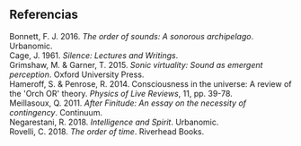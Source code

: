 ## Referencias
Bonnett, F. J. 2016. *The order of sounds: A sonorous archipelago*. Urbanomic. <br>
Cage, J. 1961. *Silence: Lectures and Writings*. <br>
Grimshaw, M. & Garner, T. 2015. *Sonic virtuality: Sound as emergent perception*. Oxford University Press. <br>
Hameroff, S. & Penrose, R. 2014. Consciousness in the universe: A review of the 'Orch OR' theory. *Physics of Live Reviews*, 11, pp. 39-78. <br>
Meillasoux, Q. 2011. *After Finitude: An essay on the necessity of contingency*. Continuum. <br>
Negarestani, R. 2018. *Intelligence and Spirit*. Urbanomic. <br>
Rovelli, C. 2018. *The order of time*. Riverhead Books.